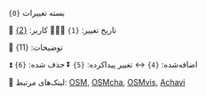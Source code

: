 بسته تغییرات `{0}`  

📅 تاریخ تغییر: `{1}`
🧑🏽‍💻 کاربر: [{2}]({3})

📃 توضیحات: {11}

⏫ اضافه‌شده: `{4}`
↔️ تغییر پیداکرده: `{5}`
⏬ حذف شده: `{6}`

 📎 لینک‌های مرتبط: [OSM]({7}), [OSMcha]({8}), [OSMvis]({9}), [Achavi]({10})